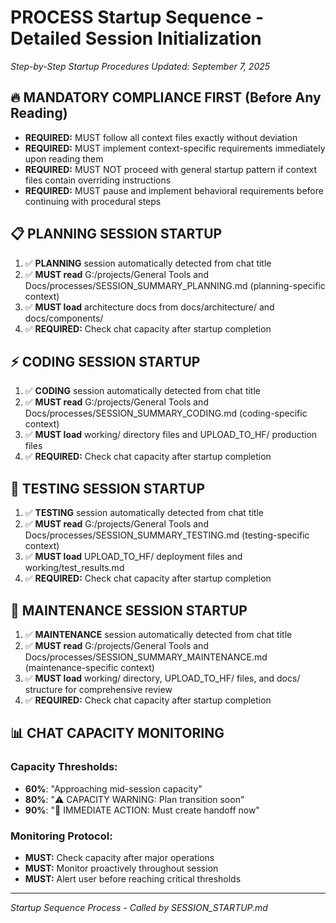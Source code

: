 # PROCESS Startup Sequence - Detailed Session Initialization
*Step-by-Step Startup Procedures*
*Updated: September 7, 2025*

## 🔥 **MANDATORY COMPLIANCE FIRST** (Before Any Reading)
- **REQUIRED:** MUST follow all context files exactly without deviation
- **REQUIRED:** MUST implement context-specific requirements immediately upon reading them
- **REQUIRED:** MUST NOT proceed with general startup pattern if context files contain overriding instructions
- **REQUIRED:** MUST pause and implement behavioral requirements before continuing with procedural steps

## 📋 **PLANNING SESSION STARTUP**
1. ✅ **PLANNING** session automatically detected from chat title
2. ✅ **MUST read** G:/projects/General Tools and Docs/processes/SESSION_SUMMARY_PLANNING.md (planning-specific context)
3. ✅ **MUST load** architecture docs from docs/architecture/ and docs/components/
4. ✅ **REQUIRED:** Check chat capacity after startup completion

## ⚡ **CODING SESSION STARTUP**
1. ✅ **CODING** session automatically detected from chat title
2. ✅ **MUST read** G:/projects/General Tools and Docs/processes/SESSION_SUMMARY_CODING.md (coding-specific context)
3. ✅ **MUST load** working/ directory files and UPLOAD_TO_HF/ production files
4. ✅ **REQUIRED:** Check chat capacity after startup completion

## 🧪 **TESTING SESSION STARTUP**
1. ✅ **TESTING** session automatically detected from chat title
2. ✅ **MUST read** G:/projects/General Tools and Docs/processes/SESSION_SUMMARY_TESTING.md (testing-specific context)
3. ✅ **MUST load** UPLOAD_TO_HF/ deployment files and working/test_results.md
4. ✅ **REQUIRED:** Check chat capacity after startup completion

## 🔧 **MAINTENANCE SESSION STARTUP**
1. ✅ **MAINTENANCE** session automatically detected from chat title
2. ✅ **MUST read** G:/projects/General Tools and Docs/processes/SESSION_SUMMARY_MAINTENANCE.md (maintenance-specific context)
3. ✅ **MUST load** working/ directory, UPLOAD_TO_HF/ files, and docs/ structure for comprehensive review
4. ✅ **REQUIRED:** Check chat capacity after startup completion

## 📊 **CHAT CAPACITY MONITORING**
### **Capacity Thresholds:**
- **60%**: "Approaching mid-session capacity"
- **80%**: "⚠️ CAPACITY WARNING: Plan transition soon"
- **90%**: "🚨 IMMEDIATE ACTION: Must create handoff now"

### **Monitoring Protocol:**
- **MUST:** Check capacity after major operations
- **MUST:** Monitor proactively throughout session
- **MUST:** Alert user before reaching critical thresholds

---
*Startup Sequence Process - Called by SESSION_STARTUP.md*